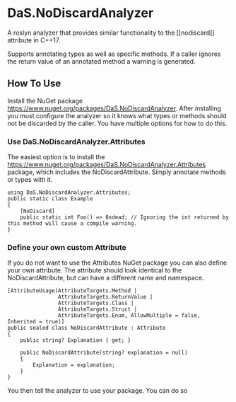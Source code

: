 # DaS.NoDiscardAnalyzer
A roslyn analyzer that provides similar functionality to the [[nodiscard]] attribute in C++17. 

Supports annotating types as well as specific methods. If a caller ignores the return value of an annotated method a warning is generated. 

## How To Use

Install the NuGet package https://www.nuget.org/packages/DaS.NoDiscardAnalyzer. After installing you must configure the analyzer so it knows what types or methods should not be discarded by the caller. You have multiple options for how to do this.

### Use DaS.NoDiscardAnalyzer.Attributes

The easiest option is to install the https://www.nuget.org/packages/DaS.NoDiscardAnalyzer.Attributes package, which includes the NoDiscardAttribute. Simply annotate methods or types with it.

```[csharp]
using DaS.NoDiscardAnalyzer.Attributes;
public static class Example 
{
    [NoDiscard] 
    public static int Foo() => 0xdead; // Ignoring the int returned by this method will cause a compile warning.
}
```

### Define your own custom Attribute

If you do not want to use the Attributes NuGet package you can also define your own attribute. The attribute should look identical to the NoDiscardAttribute, but can have a different name and namespace.

```[csharp]
[AttributeUsage(AttributeTargets.Method |
                AttributeTargets.ReturnValue |
                AttributeTargets.Class | 
                AttributeTargets.Struct | 
                AttributeTargets.Enum, AllowMultiple = false, Inherited = true)]
public sealed class NoDiscardAttribute : Attribute
{
    public string? Explanation { get; }

    public NoDiscardAttribute(string? explanation = null)
    {
        Explanation = explanation;
    }
}
```

You then tell the analyzer to use your package. You can do so 